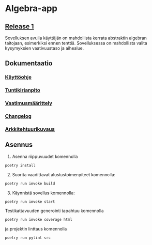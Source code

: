 # Algebra-app

## [Release 1](https://github.com/immone/ot-harjoitustyo-s2023/releases/tag/viikko6)

Sovelluksen avulla käyttäjän on mahdollista kerrata abstraktin algebran taitojaan, esimerkiksi ennen tenttiä. Sovelluksessa on mahdollista valita kysymyksien vaativuustaso ja aihealue.

## Dokumentaatio
### [Käyttöohje](https://github.com/immone/ot-harjoitustyo-s2023/blob/master/dokumentaatio/kayttoohje.md)
### [Tuntikirjanpito](https://github.com/immone/ot-harjoitustyo-s2023/blob/master/dokumentaatio/tuntikirjanpito.md)
### [Vaatimusmäärittely](https://github.com/immone/ot-harjoitustyo-s2023/blob/master/dokumentaatio/vaatimusmaarittely.md)
### [Changelog](https://github.com/immone/ot-harjoitustyo-s2023/blob/master/dokumentaatio/changelog.md)
### [Arkkitehtuurikuvaus](https://github.com/immone/ot-harjoitustyo-s2023/blob/master/dokumentaatio/arkkitehtuuri.md)

## Asennus
1. Asenna riippuvuudet komennolla
```bash
poetry install
```

2. Suorita vaadittavat alustustoimenpiteet komennolla:

```bash
poetry run invoke build
```

3. Käynnistä sovellus komennolla:

```bash
poetry run invoke start
```

Testikattavuuden generointi tapahtuu komennolla 

```bash
poetry run invoke coverage html
```

ja projektin linttaus komennolla

```bash
poetry run pylint src
```
